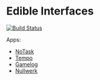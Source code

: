 # Edible Interfaces

[![Build Status](https://travis-ci.org/edibleinterfaces/edibleinterfaces.svg?branch=master)](https://travis-ci.org/edibleinterfaces/edibleinterfaces)

Apps:

+ [NoTask](https://notask.edibleinterfaces.com)
+ [Tempo](https://tempo.edibleinterfaces.com)
+ [Gamelog](https://gamelog.edibleinterfaces.com)
+ [Nullwerk](https://nullwerk.edibleinterfaces.com)
